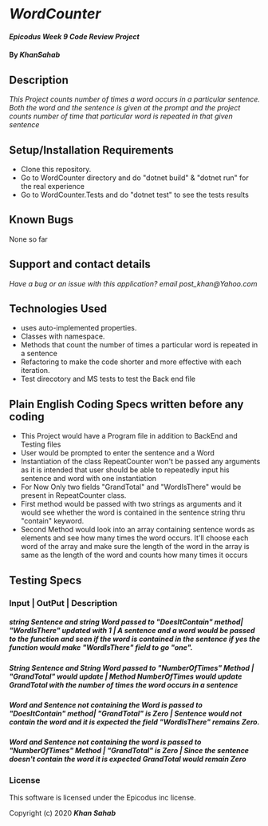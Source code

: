 # _WordCounter_

#### _Epicodus Week 9 Code Review Project_

#### By _**KhanSahab**_

## Description

_This Project counts number of times a word occurs in a particular sentence. Both the word and the sentence is given at the prompt and the project counts number of time that particular word is repeated in that given sentence_

## Setup/Installation Requirements

* Clone this repository.
* Go to WordCounter directory and do "dotnet build" & "dotnet run" for the real experience
* Go to WordCounter.Tests and do "dotnet test" to see the tests results


## Known Bugs

None so far

## Support and contact details

_Have a bug or an issue with this application? email post_khan@Yahoo.com_

## Technologies Used

* uses auto-implemented properties.
* Classes with namespace.
* Methods that count the number of times a particular word is repeated in a sentence
* Refactoring to make the code shorter and more effective with each iteration.
* Test direcotory and MS tests to test the Back end file

## Plain English Coding Specs written before any coding 
* This Project would have a Program file in addition to BackEnd and Testing files
* User would be prompted to enter the sentence and a Word
* Instantiation of the class RepeatCounter won't be passed any arguments as it is intended that user should be able to repeatedly input his sentence and word with one instantiation
* For Now Only two fields "GrandTotal" and "WordIsThere" would be present in RepeatCounter class.
* First method would be passed with two strings as arguments and it would see whether the word is contained in the sentence string thru "contain" keyword.
* Second Method would look into an array containing sentence words as elements and see how many times the word occurs. It'll choose each word of the array and make sure the length of the word in the array is same as the length of the word and counts how many times it occurs

## Testing Specs
###  Input | OutPut | Description
##### string Sentence and string Word  passed to "DoesItContain" method| "WordIsThere" updated with 1 | A sentence and a word would be passed to the function and seen if the word is contained in the sentence if yes the function would make "WordIsThere" field to  go "one".
##### String Sentence and String Word passed to "NumberOfTimes" Method | "GrandTotal"  would update | Method NumberOfTimes would update GrandTotal with the number of times the word occurs in a sentence
##### Word and Sentence not containing the Word is passed to "DoesItContain" method| "GrandTotal" is Zero | Sentence would not contain the word and it is expected the field "WordIsThere" remains Zero.
##### Word and Sentence not containing the word is passed to "NumberOfTimes" Method | "GrandTotal" is Zero | Since the sentence doesn't contain the word it is expected GrandTotal would remain Zero


### License

This software is licensed under the Epicodus inc license.

Copyright (c) 2020 **_Khan Sahab_**